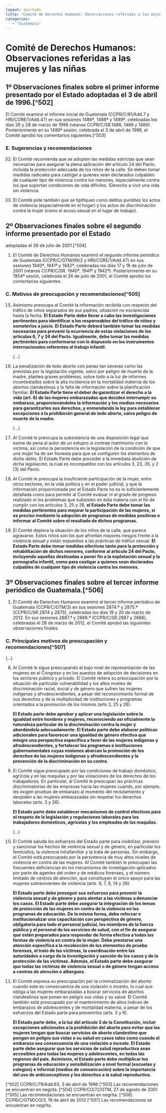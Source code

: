 ```yaml
---
layout: apartado
title: "Comité de Derechos Humanos: Observaciones referidas a las mujeres y las niñas"
categories:
   - "Guatemala"
---
```


# Comité de Derechos Humanos: Observaciones referidas a las mujeres y las niñas

## 1º Observaciones finales sobre el primer informe presentado por el Estado adoptadas el 3 de abril de 1996.[^502]

El Comité examinó el informe inicial de Guatemala (CCPR/C/81/Add.7 y
HRI/CORE/1/Add.47) en sus sesiones 1486ª, 1488ª y 1489ª, celebradas los
días 26 y 28 de marzo de 1996 (véanse CCPR/C/SR.1486, 1488 y 1489).
Posteriormente en su 1499ª sesión, celebrada el 3 de abril de 1996, el
Comité aprobó los comentarios siguientes.[^503]

### E. Sugerencias y recomendaciones

32. El Comité recomienda que se adopten las medidas estrictas que sean
necesarias para asegurar la plena aplicación del artículo 24 del Pacto,
incluida la protección adecuada de los niños de la calle. Se deben tomar
medidas radicales para castigar a quienes sean declarados culpables de
cualquier tipo de violencia contra los menores, especialmente contra los
que soportan condiciones de vida difíciles. (Derecho a vivir una vida sin
violencia.

33. El Comité pide también que se tipifiquen como delitos punibles los
actos de violencia (especialmente en el hogar) y los actos de
discriminación contra la mujer (como el acoso sexual en el lugar de
trabajo).


## 2º Observaciones finales sobre el segundo informe presentado por el Estado
adoptadas el 26 de julio de 2001.[^504]

1. El Comité de Derechos Humanos examinó el segundo informe periódico de
Guatemala (CCPR/C/GTM/99/2 y HRI/CORE/1/Add.47) en sus sesiones 1940ª,
1941ª y 1942ª, celebradas los días 17 y 18 de julio de 2001 (véanse
CCPR/C/SR. 1940ª, 1941ª y 1942ª). Posteriormente en su 1954ª sesión,
celebrada el 26 de julio de 2001, el Comité aprobó los comentarios
siguientes.

### C. Motivos de preocupación y recomendaciones[^505]

15. Asimismo preocupa al Comité la información recibida con respecto del
tráfico de niños separados de sus padres, situación no esclarecida hasta la
fecha. **El Estado Parte debe llevar a cabo las investigaciones pertinentes
para identificar a los responsables del tráfico de niños y someterlos a
juicio. El Estado Parte deberá también tomar las medidas necesarias para
prevenir la ocurrencia de estas violaciones de los artículos 6, 7 y 24 del
Pacto. Igualmente, debe tomar las medidas pertinentes para conformarse con
lo dispuesto en los instrumentos internacionales referentes al trabajo
infantil.**

	(…)

19. La penalización de todo aborto con penas tan severas como las previstas
por la legislación vigente, salvo por peligro de muerte de la madre,
plantea graves problemas, sobre todo a la luz de informes incontestados
sobre la alta incidencia en la mortalidad materna de los abortos
clandestinos y la falta de información sobre la planificación familiar. **El
Estado Parte tiene el deber de garantizar el derecho a la vida (art. 6) de
las mujeres embarazadas que deciden interrumpir su embarazo,
proporcionándoles la información y los medios necesarios para garantizarles
sus derechos, y enmendando la ley para establecer excepciones a la
prohibición general de todo aborto, salvo peligro de muerte de la madre.**

	(…)

24. Al Comité le preocupa la subsistencia de una disposición legal que
exime de pena al autor de un estupro si contrae matrimonio con la víctima,
así como la persistencia en la legislación de la condición de que una mujer
ha de ser honesta para que se configuren los elementos de dicho delito. El
Estado Parte debe proceder a la inmediata abolición de dicha legislación,
la cual es incompatible con los artículos 3, 23, 26, y 2 (3) del Pacto.

25. Al Comité le preocupa la insuficiente participación de la mujer, entre
otros sectores, en la vida política y en el poder judicial, y que la
información proporcionada por el Estado Parte no es lo suficientemente
detallada como para permitir al Comité evaluar ni el grado de progreso
realizado ni los problemas que subsisten en esta materia con el fin de
cumplir con los artículos 3, 25 y 26, **el Estado Parte debe tomar las
medidas pertinentes para mejorar la participación de las mujeres, si es
preciso mediante la adopción de programas de medidas positivas e informar
al Comité sobre el resultado de dichos programas.**

26. El Comité deplora la situación de los niños de la calle, que parece
agravarse. Estos niños son los que afrontan mayores riesgos frente a la
violencia sexual y están expuestos a las prácticas de tráfico sexual. **El
Estado Parte debe tomar medidas efectivas tanto para la protección y
rehabilitación de dichos menores, conforme al artículo 24 del Pacto,
incluyendo aquellas destinadas a poner fin a la explotación sexual y la
pornografía infantil, como para castigar a quienes sean declarados
culpables de cualquier tipo de violencia contra los menores.**

## 3º Observaciones finales sobre el tercer informe periódico de Guatemala.[^506]

1. El Comité de Derechos Humanos examinó el tercer informe periódico de
Guatemala (CCPR/C/GTM/3) en sus sesiones 2874.ª y 2875.ª (CCPR/C/SR.2874 y
2875), celebradas los días 19 y 20 de marzo de 2012. En sus sesiones 2887.ª
y 2888.ª (CCPR/C/SR.2887 y 2888), celebradas el 28 de marzo de 2012, el
Comité aprobó las siguientes observaciones finales.

### C. Principales motivos de preocupación y recomendaciones[^507]

(…)

8. Al Comité le sigue preocupando el bajo nivel de representación de las
mujeres en el Congreso y en los puestos de adopción de decisiones en los
sectores público y privado. El Comité reitera su preocupación por la
situación de particular vulnerabilidad y los altos niveles de
discriminación racial, social y de género que sufren las mujeres indígenas
y afrodescendientes, a pesar del reconocimiento formal de sus derechos y de
la multiplicidad de instituciones y programas orientados a la promoción de
los mismos (arts 3, 25 y 26).

	**El Estado parte debe aprobar y aplicar una legislación sobre la igualdad
	entre hombres y mujeres, reconociendo así oficialmente la naturaleza
	particular de la discriminación contra la mujer y abordándola
	adecuadamente. El Estado parte debe elaborar políticas adicionales para
	favorecer una igualdad de género efectiva que integre una perspectiva
	específica a favor de las mujeres indígenas y afrodescendientes, y
	fortalecer los programas e instituciones gubernamentales cuyas misiones
	abarcan la promoción de los derechos de las mujeres indígenas y
	afrodescendientes y la prevención de la discriminación en su contra.**

9. El Comité sigue preocupado por las condiciones de trabajo doméstico,
agrícola y en las maquilas y por las violaciones de los derechos de los
trabajadores. En particular, al Comité le preocupan las prácticas
discriminatorias de las empresas hacia las mujeres cuando, por ejemplo, les
exigen pruebas de embarazo al momento del reclutamiento y despiden a las
mujeres embarazadas sin respetar los derechos laborales (arts. 3 y 26).

	**El Estado parte debe establecer mecanismos de control efectivos para el
	respeto de la legislación y regulaciones laborales para los trabajadores
	domésticos, agrícolas y los empleados de las maquilas.**

	(…)

19. El Comité saluda los esfuerzos del Estado parte para visibilizar,
prevenir y sancionar los hechos de violencia sexual y de género, en
particular los femicidios, la violencia intrafamiliar y la trata de
personas. Sin embargo, el Comité está preocupado por la persistencia de muy
altos niveles de violencia en contra de las mujeres. Al Comité también le
preocupan las frecuentes deficiencias en los mecanismos de investigación
aplicados por parte de agentes del orden y de médicos forenses, y el número
limitado de centros de atención, que constituyen el único apoyo para las
mujeres sobrevivientes de violencia (arts. 6, 7, 8, 14 y 26).

	**El Estado parte debe proseguir sus esfuerzos para prevenir la violencia
	sexual y de género y para alentar a las víctimas a denunciar los casos. El
	Estado parte debe asegurar la integración de los temas de protección de las
	mujeres en contra de la violencia en los programas de educación. De la
	misma forma, debe reforzar e institucionalizar una capacitación con
	perspectiva de género, obligatoria para todo el personal judicial, los
	miembros de la fuerza pública y el personal de los servicios de salud, con
	el fin de asegurar que estén preparados para responder de forma efectiva a
	todas las formas de violencia en contra de la mujer. Debe prestarse una
	atención específica a la recolección de los elementos de prueba forenses,
	el trato de las víctimas, la coordinación entre las autoridades a cargo de
	la investigación y sanción de los casos y de la protección de las víctimas.
	Además, el Estado parte debe asegurar que todas las víctimas de violencia
	sexual o de género tengan acceso a centros de atención o albergues.**

20. El Comité expresa su preocupación por la criminalización del aborto
cuando este es consecuencia de una violación o incesto, lo cual que obliga
a las mujeres embarazadas a buscar servicios de abortos clandestinos que
ponen en peligro sus vidas y su salud. El Comité también está preocupado
por el mantenimiento de altos índices de embarazos de adolescentes y de
mortalidad materna, a pesar de los esfuerzos del Estado parte para
prevenirlos (arts. 3 y 6).

	**El Estado parte debe, a la luz del artículo 3 de la Constitución, incluir
	excepciones adicionales a la prohibición del aborto para evitar que las
	mujeres tengan que buscar servicios de aborto clandestino que pongan en
	peligro sus vidas o su salud en casos tales como cuando el embarazo sea
	consecuencia de una violación o incesto. El Estado parte debe asegurar que
	los servicios de salud reproductiva sean accesibles para todas las mujeres
	y adolescentes, en todas las regiones del país. Asimismo, el Estado parte
	debe multiplicar los programas de educación y sensibilización a nivel
	formal (escuelas y colegios) e informal (medios de comunicación) sobre la
	importancia del uso de anticonceptivos y los derechos a la salud
	reproductiva.**


[^502] CCPR/C/79/Add.63, 3 de abril de 1996
[^503] Las recomendaciones se encuentran en negrita.
[^504] CCPR/CO/72/GTM, 27 de agosto de 2001
[^505] Las recomendaciones se encuentran en negrita.
[^506] CCPR/C/GTM/CO/3, 19 de abril de 2012
[^507] Las recomendaciones se encuentran en negrita.
